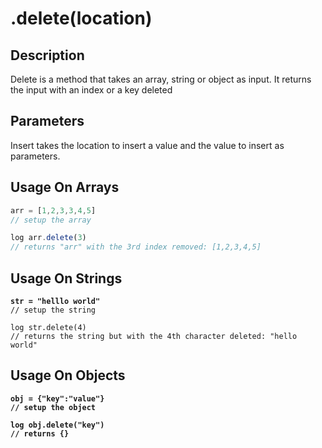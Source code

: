 # .delete(location)

## Description

Delete is a method that takes an array, string or object as input. It returns the input with an index or a key deleted

## Parameters

Insert takes the location to insert a value and the value to insert as parameters.

## Usage On Arrays

```javascript
arr = [1,2,3,3,4,5]
// setup the array

log arr.delete(3)
// returns "arr" with the 3rd index removed: [1,2,3,4,5]
```

## Usage On Strings

<pre class="language-javascript"><code class="lang-javascript"><strong>str = "helllo world"
</strong>// setup the string

log str.delete(4)
// returns the string but with the 4th character deleted: "hello world"
</code></pre>

## Usage On Objects

<pre class="language-javascript"><code class="lang-javascript"><strong>obj = {"key":"value"}
</strong><strong>// setup the object
</strong><strong>
</strong><strong>log obj.delete("key")
</strong><strong>// returns {}
</strong></code></pre>
